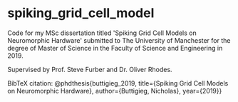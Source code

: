 # spiking_grid_cell_model
Code for my MSc dissertation titled 'Spiking Grid Cell Models on Neuromorphic Hardware' submitted to The University of Manchester for the degree of Master of Science in the Faculty of Science and Engineering in 2019.

Supervised by Prof. Steve Furber and Dr. Oliver Rhodes.

BibTeX citation: 
@phdthesis{buttigieg_2019, title={Spiking Grid Cell Models on Neuromorphic Hardware}, author={Buttigieg, Nicholas}, year={2019}}
